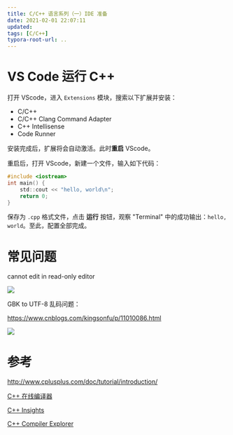 ```yaml
---
title: C/C++ 语言系列（一）IDE 准备
date: 2021-02-01 22:07:11
updated: 
tags: [C/C++]
typora-root-url: ..
---
```


# VS Code 运行 C++

打开 VScode，进入 `Extensions` 模块，搜索以下扩展并安装： 

* C/C++
* C/C++ Clang Command Adapter
* C++ Intellisense
* Code Runner

安装完成后，扩展将会自动激活。此时**重启** VScode。 

重启后，打开 VScode，新建一个文件，输入如下代码： 

```C
#include <iostream>
int main() {
    std::cout << "hello, world\n";
    return 0;
}
```

保存为 `.cpp` 格式文件，点击 **运行** 按钮，观察 "Terminal" 中的成功输出：`hello, world`。至此，配置全部完成。 

 # 常见问题

cannot edit in read-only editor

![](/img/cpp/auto_guess_encoding.png)

GBK to UTF-8 乱码问题：

https://www.cnblogs.com/kingsonfu/p/11010086.html

![](/img/cpp/cannot_edit_in_read-only_editor.png)

# 参考

http://www.cplusplus.com/doc/tutorial/introduction/

[C++ 在线编译器](http://www.dooccn.com/cpp/)

[C++ Insights](https://cppinsights.io/)

[C++ Compiler Explorer](https://gcc.godbolt.org/)